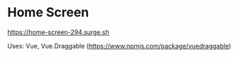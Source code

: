 # Home Screen  

https://home-screen-294.surge.sh  

Uses: Vue, Vue.Draggable (https://www.npmjs.com/package/vuedraggable)